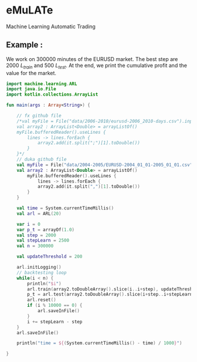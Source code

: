 # eMuLATe
Machine Learning Automatic Trading

## Example :

We work on 300000 minutes of the EURUSD market. The best step are 2000 $L_{train}$ and 500 $L_{test}$. At the end, we print the cumulative profit and the value for the market.

```kotlin
import machine.learning.ARL
import java.io.File
import kotlin.collections.ArrayList

fun main(args : Array<String>) {

    // fx github file
    /*val myFile = File("data/2006-2010/eurusd-2006_2010-days.csv").inputStream()
    val array2 : ArrayList<Double> = arrayListOf()
    myFile.bufferedReader().useLines {
        lines -> lines.forEach {
            array2.add(it.split(";")[1].toDouble())
        }
    }*/
    // duka github file
    val myFile = File("data/2004-2005/EURUSD-2004_01_01-2005_01_01.csv").inputStream()
    val array2 : ArrayList<Double> = arrayListOf()
        myFile.bufferedReader().useLines {
            lines -> lines.forEach {
            array2.add(it.split(",")[1].toDouble())
        }
    }

    val time = System.currentTimeMillis()
    val arl = ARL(20)

    var i = 0
    var p_t = arrayOf(1.0)
    val step = 2000
    val stepLearn = 2500
    val n = 300000

    val updateThreshold = 200

    arl.initLogging()
    // backtesting loop
    while(i < n) {
        println("$i")
        arl.train(array2.toDoubleArray().slice(i..i+step), updateThreshold, p_t)
        p_t = arl.test(array2.toDoubleArray().slice(i+step..i+stepLearn), p_t)
        arl.reset()
        if (i % 10000 == 0) {
            arl.saveInFile()
        }
        i += stepLearn - step
    }
    arl.saveInFile()

    println("time = ${(System.currentTimeMillis() - time) / 1000}")

}
```
